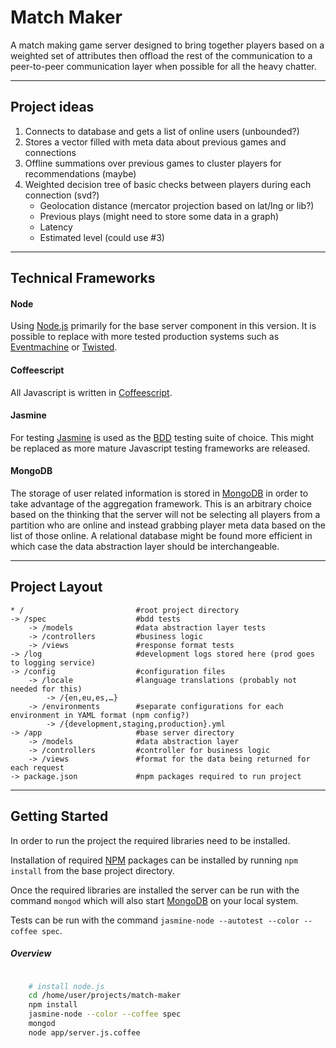 # Match Maker

A match making game server designed to bring together players based on a weighted set of attributes then offload the rest of the communication to a peer-to-peer communication layer when possible for all the heavy chatter.

---

## Project ideas

1. Connects to database and gets a list of online users (unbounded?)
2. Stores a vector filled with meta data about previous games and connections
3. Offline summations over previous games to cluster players for recommendations (maybe)
4. Weighted decision tree of basic checks between players during each connection (svd?)
	+ Geolocation distance (mercator projection based on lat/lng or lib?)
	+ Previous plays (might need to store some data in a graph)
	+ Latency
	+ Estimated level (could use #3)

---

## Technical Frameworks

#### Node

Using [Node.js][node] primarily for the base server component in this version. It is possible to replace with more tested production systems such as [Eventmachine][em] or [Twisted][td].

#### Coffeescript

All Javascript is written in [Coffeescript][cs].

#### Jasmine

For testing [Jasmine][jas] is used as the [BDD][bdd] testing suite of choice. This might be replaced as more mature Javascript testing frameworks are released.

#### MongoDB

The storage of user related information is stored in [MongoDB][mon] in order to take advantage of the aggregation framework. This is an arbitrary choice based on the thinking that the server will not be selecting all players from a partition who are online and instead grabbing player meta data based on the list of those online. A relational database might be found more efficient in which case the data abstraction layer should be interchangeable.

---

## Project Layout

	* /							#root project directory
	-> /spec					#bdd tests
		-> /models				#data abstraction layer tests
		-> /controllers			#business logic
		-> /views				#response format tests
	-> /log						#development logs stored here (prod goes to logging service)
	-> /config					#configuration files
		-> /locale				#language translations (probably not needed for this)
			-> /{en,eu,es,…}
		-> /environments		#separate configurations for each environment in YAML format (npm config?)
			-> /{development,staging,production}.yml
	-> /app						#base server directory
		-> /models				#data abstraction layer
		-> /controllers			#controller for business logic
		-> /views				#format for the data being returned for each request
	-> package.json				#npm packages required to run project

---

## Getting Started

In order to run the project the required libraries need to be installed.

Installation of required [NPM][npm] packages can be installed by running ```npm install``` from the base project directory.

Once the required libraries are installed the server can be run with the command ```mongod``` which will also start [MongoDB][mon] on your local system.

Tests can be run with the command ```jasmine-node --autotest --color --coffee spec```.

##### Overview

```bash

	# install node.js
	cd /home/user/projects/match-maker
	npm install
	jasmine-node --color --coffee spec
	mongod
	node app/server.js.coffee

```

[node]: http://nodejs.org/
[em]: http://rubyeventmachine.com/
[td]: http://twistedmatrix.com/
[cs]: http://coffeescript.org/
[jas]: http://pivotal.github.com/jasmine/
[bdd]: http://en.wikipedia.org/wiki/Behavior-driven_development
[mon]: http://www.mongodb.org/
[npm]: https://npmjs.org/
